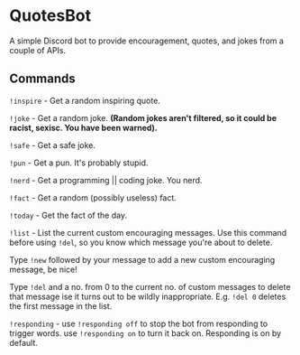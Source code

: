 # QuotesBot

A simple Discord bot to provide encouragement, quotes, and jokes from a couple of APIs.

## Commands

`!inspire` - Get a random inspiring quote. 

`!joke` - Get a random joke. **(Random jokes aren't filtered, so it could be racist, sexisc. You have been warned).**

`!safe` - Get a safe joke.

`!pun` - Get a pun. It's probably stupid.

`!nerd` - Get a programming || coding joke. You nerd.

`!fact` - Get a random (possibly useless) fact.

`!today` - Get the fact of the day.

`!list` - List the current custom encouraging messages.
Use this command before using `!del`, so you know which 
message you're about to delete.

Type `!new` followed by your message to add a new
custom encouraging message, be nice!

Type `!del` and a no. from 0 to the current no. of custom messages to delete that message ise it turns out to be wildly inappropriate. 
E.g. `!del 0` deletes the first message in the list.

`!responding` - use `!responding off` to stop the bot from 
responding to trigger words. use `!responding on` to turn it back on. Responding is on 
by default.
